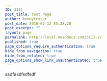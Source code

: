 ```yaml
---
ID: 3111
post_title: Test Page
author: kennyfraser
post_date: 2016-02-12 05:28:20
post_excerpt: ""
layout: page
permalink: http://local.mesodocs.com/3111-2/
published: true
page_options_require_authentication: true
hide_from_navigation: true
hide_from_related: true
page_options_show_link_unauthenticated: true
---
```

asdfasdfsdfsdf